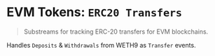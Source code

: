 # EVM Tokens: `ERC20 Transfers`

> Substreams for tracking ERC-20 transfers for EVM blockchains.

Handles `Deposits` & `Withdrawals` from WETH9 as `Transfer` events.
